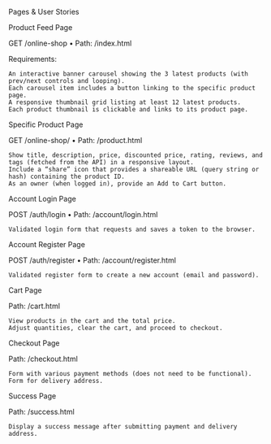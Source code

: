 Pages & User Stories

Product Feed Page

GET /online-shop • Path: /index.html

Requirements:

    An interactive banner carousel showing the 3 latest products (with prev/next controls and looping).
    Each carousel item includes a button linking to the specific product page.
    A responsive thumbnail grid listing at least 12 latest products.
    Each product thumbnail is clickable and links to its product page.

Specific Product Page

GET /online-shop/<id> • Path: /product.html

    Show title, description, price, discounted price, rating, reviews, and tags (fetched from the API) in a responsive layout.
    Include a “share” icon that provides a shareable URL (query string or hash) containing the product ID.
    As an owner (when logged in), provide an Add to Cart button.

Account Login Page

POST /auth/login • Path: /account/login.html

    Validated login form that requests and saves a token to the browser.

Account Register Page

POST /auth/register • Path: /account/register.html

    Validated register form to create a new account (email and password).

Cart Page

Path: /cart.html

    View products in the cart and the total price.
    Adjust quantities, clear the cart, and proceed to checkout.

Checkout Page

Path: /checkout.html

    Form with various payment methods (does not need to be functional).
    Form for delivery address.

Success Page

Path: /success.html

    Display a success message after submitting payment and delivery address.
